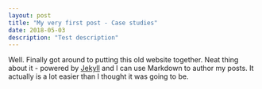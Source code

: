 ```yaml
---
layout: post
title: "My very first post - Case studies"
date: 2018-05-03
description: "Test description"
---
```


Well. Finally got around to putting this old website together. Neat thing about it - powered by [Jekyll](http://jekyllrb.com) and I can use Markdown to author my posts. It actually is a lot easier than I thought it was going to be.
